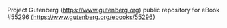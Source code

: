 Project Gutenberg (https://www.gutenberg.org) public repository for eBook #55296 (https://www.gutenberg.org/ebooks/55296)
